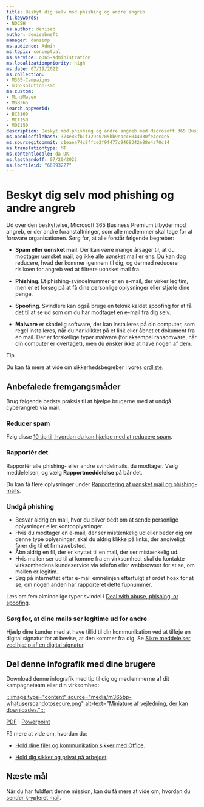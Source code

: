 ```yaml
---
title: Beskyt dig selv mod phishing og andre angreb
f1.keywords:
- NOCSH
ms.author: deniseb
author: denisebmsft
manager: dansimp
ms.audience: Admin
ms.topic: conceptual
ms.service: o365-administration
ms.localizationpriority: high
ms.date: 07/19/2022
ms.collection:
- M365-Campaigns
- m365solution-smb
ms.custom:
- MiniMaven
- MSB365
search.appverid:
- BCS160
- MET150
- MOE150
description: Beskyt mod phishing og andre angreb med Microsoft 365 Business Premium.
ms.openlocfilehash: 374e88fb1f329c0705bb9ebcc8044030fe4cc4e5
ms.sourcegitcommit: c1eaea74c8ffce2f9f477c9469342e88e4a70c14
ms.translationtype: MT
ms.contentlocale: da-DK
ms.lasthandoff: 07/20/2022
ms.locfileid: "66893227"
---
```

# <a name="protect-yourself-against-phishing-and-other-attacks"></a>Beskyt dig selv mod phishing og andre angreb

Ud over den beskyttelse, Microsoft 365 Business Premium tilbyder mod angreb, er der andre foranstaltninger, som alle medlemmer skal tage for at forsvare organisationen. Sørg for, at alle forstår følgende begreber:

- **Spam eller uønsket mail**. Der kan være mange årsager til, at du modtager uønsket mail, og ikke alle uønsket mail er ens. Du kan dog reducere, hvad der kommer igennem til dig, og dermed reducere risikoen for angreb ved at filtrere uønsket mail fra.

- **Phishing**. Et phishing-svindelnummer er en e-mail, der virker legitim, men er et forsøg på at få dine personlige oplysninger eller stjæle dine penge.

- **Spoofing**. Svindlere kan også bruge en teknik kaldet spoofing for at få det til at se ud som om du har modtaget en e-mail fra dig selv. 

- **Malware** er skadelig software, der kan installeres på din computer, som regel installeres, når du har klikket på et link eller åbnet et dokument fra en mail. Der er forskellige typer malware (for eksempel ransomware, når din computer er overtaget), men du ønsker ikke at have nogen af dem. 

> [!TIP]
> Du kan få mere at vide om sikkerhedsbegreber i vores [ordliste](m365bp-glossary.yml).

## <a name="best-practices"></a>Anbefalede fremgangsmåder

Brug følgende bedste praksis til at hjælpe brugerne med at undgå cyberangreb via mail.

### <a name="reduce-spam-mail"></a>Reducer spam

Følg disse [10 tip til, hvordan du kan hjælpe med at reducere spam](https://support.microsoft.com/office/10-tips-on-how-to-help-reduce-spam-55f756e8-688b-41c3-a086-8f68ccc592f6).

### <a name="report-it"></a>Rapportér det

Rapportér alle phishing- eller andre svindelmails, du modtager. Vælg meddelelsen, og vælg **Rapportmeddelelse** på båndet.

Du kan få flere oplysninger under [Rapportering af uønsket mail og phishing-mails](https://support.office.com/article/Use-the-Report-Message-add-in-b5caa9f1-cdf3-4443-af8c-ff724ea719d2).

### <a name="avoid-phishing"></a>Undgå phishing

- Besvar aldrig en mail, hvor du bliver bedt om at sende personlige oplysninger eller kontooplysninger.
- Hvis du modtager en e-mail, der ser mistænkelig ud eller beder dig om denne type oplysninger, skal du aldrig klikke på links, der angiveligt fører dig til et firmawebsted.
- Åbn aldrig en fil, der er knyttet til en mail, der ser mistænkelig ud.
- Hvis mailen ser ud til at komme fra en virksomhed, skal du kontakte virksomhedens kundeservice via telefon eller webbrowser for at se, om mailen er legitim.
- Søg på internettet efter e-mail emnelinjen efterfulgt af ordet hoax for at se, om nogen anden har rapporteret dette fupnummer.

Læs om fem almindelige typer svindel i [Deal with abuse, phishing, or spoofing](https://support.office.com/article/Deal-with-abuse-phishing-or-spoofing-in-Outlook-com-0d882ea5-eedc-4bed-aebc-079ffa1105a3).

### <a name="make-sure-your-emails-look-legitimate-to-others"></a>Sørg for, at dine mails ser legitime ud for andre

Hjælp dine kunder med at have tillid til din kommunikation ved at tilføje en digital signatur for at bevise, at den kommer fra dig. Se [Sikre meddelelser ved hjælp af en digital signatur](https://support.office.com/article/secure-messages-by-using-a-digital-signature-549ca2f1-a68f-4366-85fa-b3f4b5856fc6).

## <a name="share-this-infographic-with-your-users"></a>Del denne infografik med dine brugere

Download denne infografik med tip til dig og medlemmerne af dit kampagneteam eller din virksomhed:

[:::image type="content" source="media/m365bp-whatuserscandotosecure.png" alt-text="Miniature af vejledning, der kan downloades.":::](https://download.microsoft.com/download/9/1/f/91fa8f24-9953-4f33-9d87-a95624db5e0b/M365BPWhatCanUsersDoToSecure.pdf)

[PDF](https://download.microsoft.com/download/9/1/f/91fa8f24-9953-4f33-9d87-a95624db5e0b/M365BPWhatCanUsersDoToSecure.pdf) |  [Powerpoint](https://download.microsoft.com/download/9/1/f/91fa8f24-9953-4f33-9d87-a95624db5e0b/M365BPWhatCanUsersDoToSecure.pptx)

Få mere at vide om, hvordan du:

- [Hold dine filer og kommunikation sikker med Office](https://support.microsoft.com/en-us/office/keep-your-files-and-communications-safe-with-office-c4ddc381-7395-42da-887c-8836a3bb975f).

- [Hold dig sikker og privat på arbejdet](https://support.office.com/article/stay-secure-and-private-at-work-104c7d91-b25a-453d-beee-ba64b6c6fc2d).
  
## <a name="next-objective"></a>Næste mål

Når du har fuldført denne mission, kan du få mere at vide om, hvordan du [sender krypteret mail](send-encrypted-email.md). 